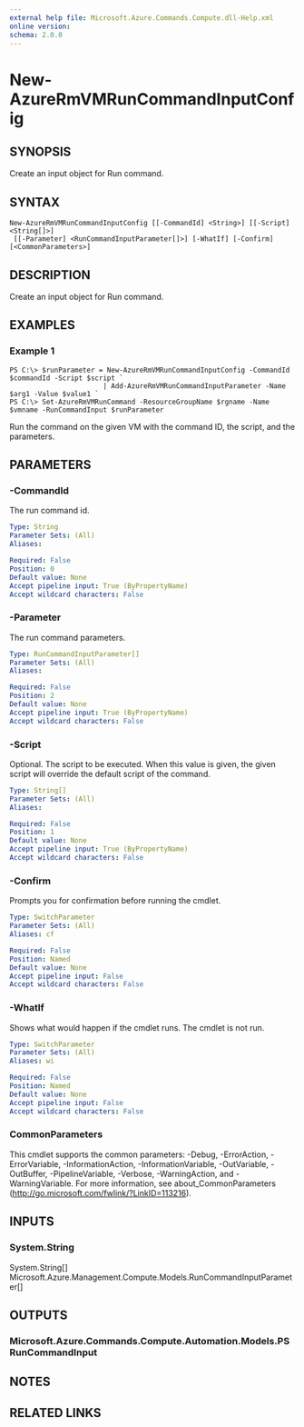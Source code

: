 ```yaml
---
external help file: Microsoft.Azure.Commands.Compute.dll-Help.xml
online version: 
schema: 2.0.0
---
```


# New-AzureRmVMRunCommandInputConfig

## SYNOPSIS
Create an input object for Run command.

## SYNTAX

```
New-AzureRmVMRunCommandInputConfig [[-CommandId] <String>] [[-Script] <String[]>]
 [[-Parameter] <RunCommandInputParameter[]>] [-WhatIf] [-Confirm] [<CommonParameters>]
```

## DESCRIPTION
Create an input object for Run command.

## EXAMPLES

### Example 1
```
PS C:\> $runParameter = New-AzureRmVMRunCommandInputConfig -CommandId $commandId -Script $script `
                       | Add-AzureRmVMRunCommandInputParameter -Name $arg1 -Value $value1 `
PS C:\> Set-AzureRmVMRunCommand -ResourceGroupName $rgname -Name $vmname -RunCommandInput $runParameter
```

Run the command on the given VM with the command ID, the script, and the parameters.

## PARAMETERS

### -CommandId
The run command id.

```yaml
Type: String
Parameter Sets: (All)
Aliases: 

Required: False
Position: 0
Default value: None
Accept pipeline input: True (ByPropertyName)
Accept wildcard characters: False
```

### -Parameter
The run command parameters.

```yaml
Type: RunCommandInputParameter[]
Parameter Sets: (All)
Aliases: 

Required: False
Position: 2
Default value: None
Accept pipeline input: True (ByPropertyName)
Accept wildcard characters: False
```

### -Script
Optional. The script to be executed.  When this value is given, the given script will override the default script of the command.

```yaml
Type: String[]
Parameter Sets: (All)
Aliases: 

Required: False
Position: 1
Default value: None
Accept pipeline input: True (ByPropertyName)
Accept wildcard characters: False
```

### -Confirm
Prompts you for confirmation before running the cmdlet.

```yaml
Type: SwitchParameter
Parameter Sets: (All)
Aliases: cf

Required: False
Position: Named
Default value: None
Accept pipeline input: False
Accept wildcard characters: False
```

### -WhatIf
Shows what would happen if the cmdlet runs.
The cmdlet is not run.

```yaml
Type: SwitchParameter
Parameter Sets: (All)
Aliases: wi

Required: False
Position: Named
Default value: None
Accept pipeline input: False
Accept wildcard characters: False
```

### CommonParameters
This cmdlet supports the common parameters: -Debug, -ErrorAction, -ErrorVariable, -InformationAction, -InformationVariable, -OutVariable, -OutBuffer, -PipelineVariable, -Verbose, -WarningAction, and -WarningVariable. For more information, see about_CommonParameters (http://go.microsoft.com/fwlink/?LinkID=113216).

## INPUTS

### System.String
System.String[]
Microsoft.Azure.Management.Compute.Models.RunCommandInputParameter[]

## OUTPUTS

### Microsoft.Azure.Commands.Compute.Automation.Models.PSRunCommandInput

## NOTES

## RELATED LINKS


